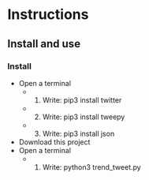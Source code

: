 # Instructions
## Install and use
### Install
- Open a terminal
  - 1. Write: pip3 install twitter
  - 2. Write: pip3 install tweepy
  - 3. Write: pip3 install json
- Download this project
- Open a terminal
  - 1. Write: python3 trend_tweet.py
  

